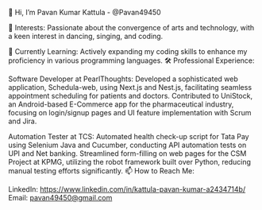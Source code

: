 👋 Hi, I’m Pavan Kumar Kattula - @Pavan49450

👀 Interests:
  Passionate about the convergence of arts and technology, with a keen interest in dancing, singing, and coding.

🌱 Currently Learning:
  Actively expanding my coding skills to enhance my proficiency in various programming languages.
🛠️ Professional Experience:

Software Developer at PearlThoughts:
Developed a sophisticated web application, Schedula-web, using Next.js and Nest.js, facilitating seamless appointment scheduling for patients and doctors.
Contributed to UniStock, an Android-based E-Commerce app for the pharmaceutical industry, focusing on login/signup pages and UI feature implementation with Scrum and Jira.

Automation Tester at TCS:
Automated health check-up script for Tata Pay using Selenium Java and Cucumber, conducting API automation tests on UPI and Net banking.
Streamlined form-filling on web pages for the CSM Project at KPMG, utilizing the robot framework built over Python, reducing manual testing efforts significantly.
📫 How to Reach Me:

LinkedIn: https://www.linkedin.com/in/kattula-pavan-kumar-a2434714b/
Email: pavan49450@gmail.com
